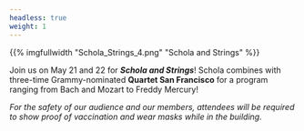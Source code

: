 ```yaml
---
headless: true
weight: 1
---
```


{{% imgfullwidth "Schola_Strings_4.png" "Schola and Strings" %}}

Join us on May 21 and 22 for _**Schola and Strings**_! Schola combines with three-time Grammy-nominated **Quartet San Francisco** for a program ranging from Bach and Mozart to Freddy Mercury!

_For the safety of our audience and our members, attendees will be required to show proof of vaccination and wear masks while in the building._
